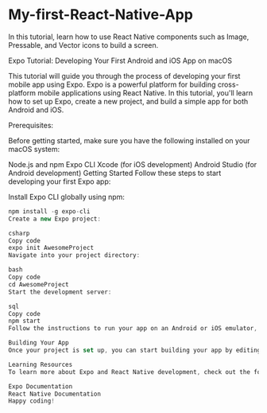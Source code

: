 # My-first-React-Native-App

In this tutorial, learn how to use React Native components such as Image, Pressable, and Vector icons to build a screen.

Expo Tutorial: Developing Your First Android and iOS App on macOS

This tutorial will guide you through the process of developing your first mobile app using Expo. Expo is a powerful platform for building cross-platform mobile applications using React Native. In this tutorial, you'll learn how to set up Expo, create a new project, and build a simple app for both Android and iOS.

Prerequisites:

Before getting started, make sure you have the following installed on your macOS system:

Node.js and npm
Expo CLI
Xcode (for iOS development)
Android Studio (for Android development)
Getting Started
Follow these steps to start developing your first Expo app:

Install Expo CLI globally using npm:

```javascript Copy code
npm install -g expo-cli
Create a new Expo project:

csharp
Copy code
expo init AwesomeProject
Navigate into your project directory:

bash
Copy code
cd AwesomeProject
Start the development server:

sql
Copy code
npm start
Follow the instructions to run your app on an Android or iOS emulator, or scan the QR code with the Expo Go app on your device.

Building Your App
Once your project is set up, you can start building your app by editing the JavaScript files in the src directory. Expo provides a variety of pre-built components and APIs to help you create rich mobile experiences.

Learning Resources
To learn more about Expo and React Native development, check out the following resources:

Expo Documentation
React Native Documentation
Happy coding!
